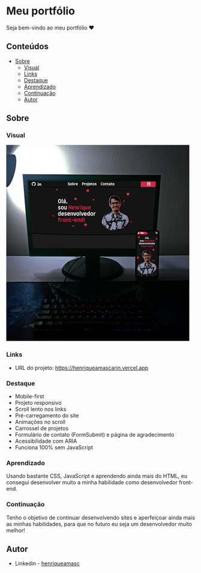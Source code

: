# Meu portfólio

Seja bem-vindo ao meu portfólio ❤️

## Conteúdos

- [Sobre](#sobre)
  - [Visual](#visual)
  - [Links](#links)
  - [Destaque](#destaque)
  - [Aprendizado](#aprendizado)
  - [Continuação](#continuação)
  - [Autor](#autor)

## Sobre

### Visual

![](/images/review.jpg)

### Links

- URL do projeto: https://henriqueamascarin.vercel.app

### Destaque

- Mobile-first
- Projeto responsivo
- Scroll lento nos links
- Pré-carregamento do site
- Animações no scroll
- Carrossel de projetos
- Formulário de contato (FormSubmit) e página de agradecimento
- Acessibilidade com ARIA
- Funciona 100% sem JavaScript

### Aprendizado

Usando bastante CSS, JavaScript e aprendendo ainda mais do HTML, eu consegui desenvolver muito a minha habilidade como desenvolvedor front-end.

### Continuação

Tenho o objetivo de continuar desenvolvendo sites e aperfeiçoar ainda mais as minhas habilidades, para que no futuro eu seja um desenvolvedor muito melhor!

## Autor

- Linkedin - [henriqueamasc](https://www.linkedin.com/in/henriqueamasc/)
